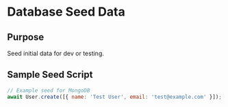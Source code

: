 # Database Seed Data

## Purpose
Seed initial data for dev or testing.

## Sample Seed Script
```js
// Example seed for MongoDB
await User.create([{ name: 'Test User', email: 'test@example.com' }]);
